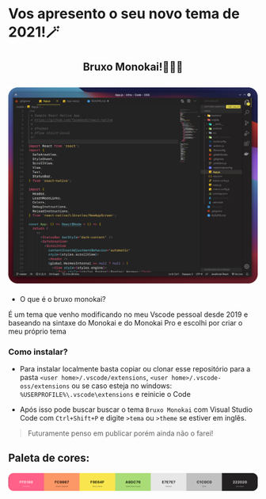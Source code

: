 # Vos apresento o seu novo tema de 2021!🪄
## 

<div align="center" width="400px">
    <h2>Bruxo Monokai!🧙🏼‍♂️<h2>
    <img src="./.github/tela.png"></img>
</div>

- O que é o bruxo monokai?

É um tema que venho modificando no meu Vscode pessoal desde 2019 e baseando na sintaxe do Monokai e do Monokai Pro e escolhi por criar o meu próprio tema

### Como instalar?

* Para instalar localmente basta copiar ou clonar esse repositório para a pasta `<user home>/.vscode/extensions`, `<user home>/.vscode-oss/extensions` ou se caso esteja no windows: `%USERPROFILE%\.vscode\extensions` e reinicie o Code

* Após isso pode buscar buscar o tema `Bruxo Monokai` com Visual Studio Code com `Ctrl+Shift+P` e digite `>tema` ou `>theme` se estiver em inglês.

> Futuramente penso em publicar porém ainda não o farei!

## Paleta de cores:

<div align="center">
    <img src="./.github/paleta.png"></img>
</div>
